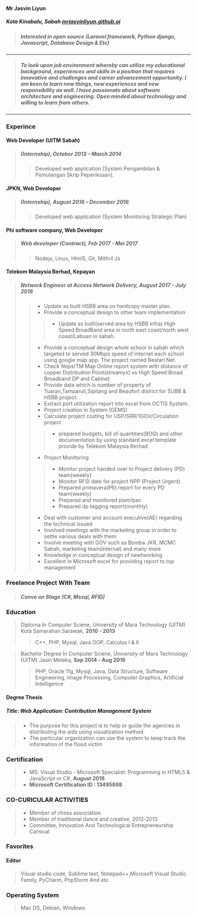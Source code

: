 #### Mr Jasvin Liyun
##### Kota Kinabalu, Sabah     [mrjasvinliyun.github.oi](mrjasvinliyun.github.io)
> ##### Interested in open source (Laravel framework, Python django, Javascript, Database Design & Etc)
---
> ##### *To look upon job environment whereby can utilize my educational background, experiences and skills in a position that requires innovative and challenges and career advancement opportunity. I am keen to learn new things, new experiences and new responsibility as well. I have passionate about software architecture and engineering. Open minded about technology and willing to learn from others.*
>
---


### Experince
#### Web Developer (UITM Sabah) 

> ##### (Internship), *October 2013 – March 2014*
> > Developed web application (System Pengambilan & Pemulangan Skrip Peperiksaan).

#### JPKN, Web Developer 
> ##### (Internship), *August 2016 – December 2016*
> > Developed web application (System Monitoring Strategic Plan)

#### Phi software company, Web Developer
> ##### Web developer (Contract), *Feb 2017 - Mei 2017*
> > Nodejs, Linux, Html5, Git, Mithril Js

#### Telekom Malaysia Berhad, Kepayan
> ##### Network Engineer at Access Network Delivery, *August 2017 - July 2018*
> > -	Update as built HSBB area on hardcopy master plan.
> > -	Provide a conceptual design to other team implementation
> > > -	Update as built(served area by HSBB infra) High Speed BroadBand area in north east coast/north west coast/Labuan in sabah.
> > -	Provide a conceptual design whole school in sabah which targeted to served 30Mbps speed of internet each school using google map app. The project named Bestari Net.
> > -	Check Neps/TM Map Online report system with distance of copper Distribution Point(streamyx) vs High Speed Broad Broadband DP and Cabinet 
> > -	Provide data which is number of property of Tuaran,Tamparuli,Sipitang and Beaufort district for SUBB & HSBB project.
> > -	Extract port utilization report into excel from OCTIS System.
> > -	Project creation in System (GEMS) 
> > -	Calculate project costing for USP/SRR/1GOV/Circulation project
> > > -	prepared budgets, bill of quantities(BOQ) and other documentation by using standard excel template provide by Telekom Malaysia Berhad
> > -	Project Monitoring
> > > - Monitor project handed over to Project delivery (PD) team(weekly)
> > > -	Monitor RFSI date for project NPP (Project Urgent)
> > > -	Prepared primavera(P6) report for every PD team(weekly)
> > > -	Prepared and monitored piam/pac
> > > -	Prepared dp tagging report(monthly)
> > -	Deal with customer and account executive(AE) regarding the technical issued
> > -	Involved meetings with the marketing group in order to settle various deals with them
> > -	Involve meeting with GOV such as Bomba JKR, MCMC Sabah, marketing team(internal) and many more
> > -	Knowledge in conceptual design of newtworking
> > -	Excellent in Microsoft excel for providing report to top management

### Freelance Project With Team
> ##### Convo on Stage (C#, Mssql, RFID)

### Education
> Diploma In Computer Sciene, University of Mara Technology (UITM) Kota Samarahan Sarawak, **2010 - 2013**
> > C++, PHP, Mysql, Java OOP, Calculus I & II

> Bachelor Degree In Computer Sciene, University of Mara Technology (UITM) Jasin Melaka, **Sep 2014 - Aug 2016**
> > PHP, Oracle 11g, Mysql, Java, Data Structure, Software Engineering,
Image Processing, Computer Graphics, Artificial Intelligence

#### Degree Thesis
##### Title: Web Application: Contribution Management System
> - The purpose for this project is to help or guide the agencies in distributing the aids using visualization method.
> - The particular organization can use the system to keep track the information of the flood victim

### Certification
> - MS: Visual Studio - Microsoft Specialist: Programming in HTML5 & JavaScript or C#, **August 2016**
> - **Microsoft Certification ID : 13495868**

### CO-CURICULAR ACTIVITIES
> - Member of chess association
> - Member of traditional dance and creative, 2012-2013
> - Committee, Innovation And Technological Entrepreneurship Carnival

### Favorites
#### Editor
> Visual studio code, Sublime text, Notepad++,Microsoft Visual Studio Family, PyCharm, PhpStorm And etc

### Operating System
> Mac OS, Debian, Windows

